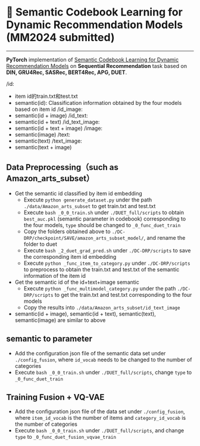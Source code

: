 # 🚀 Semantic Codebook Learning for Dynamic Recommendation Models (MM2024 submitted)

------
**PyTorch** implementation of [Semantic Codebook Learning for Dynamic Recommendation Models](https://anonymous.4open.science/r/SOLID-0324) on **Sequential Recommendation** task based on **DIN, GRU4Rec, SASRec, BERT4Rec, APG, DUET**. 

/id: 
- item id的train.txt和test.txt
- semantic(id): Classification information obtained by the four models based on item id
/id_image: 
- semantic(id + image)
/id_text: 
- semantic(id + text)
/id_text_image: 
- semantic(id + text + image)
/image: 
- semantic(image)
/text: 
- semantic(text)
/text_image: 
- semantic(text + image)


## Data Preprocessing（such as Amazon_arts_subset）
- Get the semantic id classified by item id embedding
  - Execute `python generate_dataset.py` under the path `./data/Amazon_arts_subset` to get train.txt and test.txt
  - Execute `bash _0_0_train.sh` under `./DUET_full/scripts` to obtain `best_auc.pkl` (semantic parameter in codebook) corresponding to the four models, `type` should be changed to `_0_func_duet_train`
  - Copy the folders obtained above to `./DC-DRP/checkpoint/SAVE/amazon_arts_subset_model/`, and rename the folder to duet
  - Execute `bash _2_duet_grad_pred.sh` under `./DC-DRP/scripts` to save the corresponding item id embedding
  - Execute `python _func_item_to_category.py` under `./DC-DRP/scripts` to preprocess to obtain the train.txt and test.txt of the semantic information of the item id
- Get the semantic id of the id+text+image semantic
  - Execute `python _func_multimodel_category.py` under the path `./DC-DRP/scripts` to get the train.txt and test.txt corresponding to the four models
  - Copy the results into `./data/Amazon_arts_subset/id_text_image`
- semantic(id + image), semantic(id + text), semantic(text), semantic(image) are similar to above

## semantic to parameter
- Add the configuration json file of the semantic data set under `./config_fusion`, where `id_vocab` needs to be changed to the number of categories
- Execute `bash _0_0_train.sh` under `./DUET_full/scripts`, change `type` to `_0_func_duet_train`

## Training Fusion + VQ-VAE
- Add the configuration json file of the data set under `./config_fusion`, where `item_id_vocab` is the number of items and `category_id_vocab` is the number of categories
- Execute `bash _0_0_train.sh` under `./DUET_full/scripts`, and change `type` to `_0_func_duet_fusion_vqvae_train`
